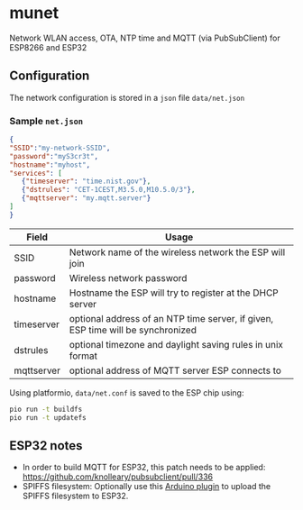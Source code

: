 # munet
Network WLAN access, OTA, NTP time and MQTT (via PubSubClient) for ESP8266 and ESP32

## Configuration

The network configuration is stored in a `json` file `data/net.json`

### Sample `net.json`

```json
{
"SSID":"my-network-SSID",
"password":"myS3cr3t",
"hostname":"myhost",
"services": [
   {"timeserver": "time.nist.gov"},
   {"dstrules": "CET-1CEST,M3.5.0,M10.5.0/3"},
   {"mqttserver": "my.mqtt.server"}
]
}
```

| Field         | Usage                                                                           |
| ------------- | ------------------------------------------------------------------------------- |
| SSID          | Network name of the wireless network the ESP will join                          |
| password      | Wireless network password                                                       |
| hostname      | Hostname the ESP will try to register at the DHCP server                        |
| timeserver    | optional address of an NTP time server, if given, ESP time will be synchronized |
| dstrules      | optional timezone and daylight saving rules in unix format                      |
| mqttserver    | optional address of MQTT server ESP connects to                                 |

Using platformio, `data/net.conf` is saved to the ESP chip using:

```bash
pio run -t buildfs
pio run -t updatefs
```



## ESP32 notes

* In order to build MQTT for ESP32, this patch needs to be applied: https://github.com/knolleary/pubsubclient/pull/336
* SPIFFS filesystem: Optionally use this [Arduino plugin](https://github.com/me-no-dev/arduino-esp32fs-plugin) to upload the SPIFFS filesystem to ESP32.

